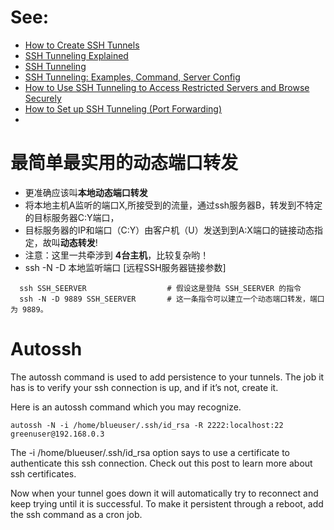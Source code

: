 # See:
- [How to Create SSH Tunnels](https://www.tunnelsup.com/how-to-create-ssh-tunnels/)
- [SSH Tunneling Explained](https://goteleport.com/blog/ssh-tunneling-explained/)
- [SSH Tunneling](https://www.ssh.com/academy/ssh/tunneling)
- [SSH Tunneling: Examples, Command, Server Config](https://www.ssh.com/academy/ssh/tunneling-example)
- [How to Use SSH Tunneling to Access Restricted Servers and Browse Securely](https://www.howtogeek.com/168145/how-to-use-ssh-tunneling/)
- [How to Set up SSH Tunneling (Port Forwarding)](https://linuxize.com/post/how-to-setup-ssh-tunneling/)
- 

# 最简单最实用的动态端口转发
- 更准确应该叫**本地动态端口转发**
- 将本地主机A监听的端口X,所接受到的流量，通过ssh服务器B，转发到不特定的目标服务器C:Y端口，
- 目标服务器的IP和端口（C:Y）由客户机（U）发送到到A:X端口的链接动态指定，故叫**动态转发**!
- 注意：这里一共牵涉到 **4台主机**，比较复杂哟！
- ssh -N -D 本地监听端口 [远程SSH服务器链接参数]


```
  ssh SSH_SEERVER                  # 假设这是登陆 SSH_SEERVER 的指令
  ssh -N -D 9889 SSH_SEERVER       # 这一条指令可以建立一个动态端口转发，端口为 9889。
```

# Autossh

The autossh command is used to add persistence to your tunnels. The job it has is to verify your ssh connection is up, and if it’s not, create it.

Here is an autossh command which you may recognize.

`autossh -N -i /home/blueuser/.ssh/id_rsa -R 2222:localhost:22 greenuser@192.168.0.3`

The -i /home/blueuser/.ssh/id_rsa option says to use a certificate to authenticate this ssh connection. Check out this post to learn more about ssh certificates.

Now when your tunnel goes down it will automatically try to reconnect and keep trying until it is successful. To make it persistent through a reboot, add the ssh command as a cron job.
